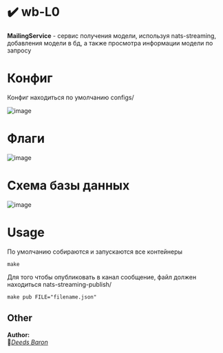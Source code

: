 # :heavy_check_mark: wb-L0
**MailingService** - сервис получения модели, используя nats-streaming, добавления модели в бд, а также просмотра
информации модели по запросу

# Конфиг
Конфиг находиться по умолчанию configs/

![image](https://user-images.githubusercontent.com/80648065/161534453-da3fb8d4-4172-48f6-abb8-3c3b23a9d241.png)
# Флаги
![image](https://user-images.githubusercontent.com/80648065/161534720-45f962d7-3f3b-4026-ae58-10af32f7868f.png)
# Схема базы данных
![image](https://user-images.githubusercontent.com/80648065/161535043-5321106b-9bf8-49ad-bf32-72c4b1bed38c.png)
# Usage
По умолчанию собираются и запускаются все контейнеры

    make

Для того чтобы опубликовать в канал сообщение, файл должен находиться nats-streaming-publish/

    make pub FILE="filename.json"

    
## Other
**Author:**  
:vampire:*[Deeds Baron](https://github.com/DeedsBaron)*  

